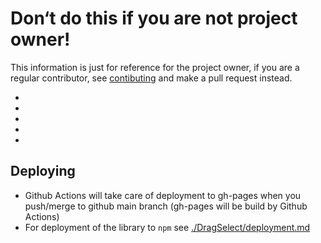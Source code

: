 # Don‘t do this if you are not project owner!

This information is just for reference for the project owner,
if you are a regular contributor, see [contibuting](CONTRIBUTING.md) and make a pull request instead.

-
-
-
-
-

## Deploying

- Github Actions will take care of deployment to gh-pages when you push/merge to github main branch (gh-pages will be build by Github Actions)
- For deployment of the library to `npm` see [./DragSelect/deployment.md](./DragSelect/deployment.md)

